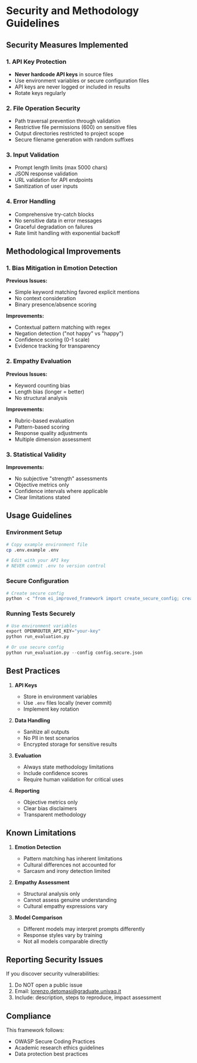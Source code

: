# Security and Methodology Guidelines

## Security Measures Implemented

### 1. API Key Protection
- **Never hardcode API keys** in source files
- Use environment variables or secure configuration files
- API keys are never logged or included in results
- Rotate keys regularly

### 2. File Operation Security
- Path traversal prevention through validation
- Restrictive file permissions (600) on sensitive files
- Output directories restricted to project scope
- Secure filename generation with random suffixes

### 3. Input Validation
- Prompt length limits (max 5000 chars)
- JSON response validation
- URL validation for API endpoints
- Sanitization of user inputs

### 4. Error Handling
- Comprehensive try-catch blocks
- No sensitive data in error messages
- Graceful degradation on failures
- Rate limit handling with exponential backoff

## Methodological Improvements

### 1. Bias Mitigation in Emotion Detection

**Previous Issues:**
- Simple keyword matching favored explicit mentions
- No context consideration
- Binary presence/absence scoring

**Improvements:**
- Contextual pattern matching with regex
- Negation detection ("not happy" vs "happy")
- Confidence scoring (0-1 scale)
- Evidence tracking for transparency

### 2. Empathy Evaluation

**Previous Issues:**
- Keyword counting bias
- Length bias (longer = better)
- No structural analysis

**Improvements:**
- Rubric-based evaluation
- Pattern-based scoring
- Response quality adjustments
- Multiple dimension assessment

### 3. Statistical Validity

**Improvements:**
- No subjective "strength" assessments
- Objective metrics only
- Confidence intervals where applicable
- Clear limitations stated

## Usage Guidelines

### Environment Setup
```bash
# Copy example environment file
cp .env.example .env

# Edit with your API key
# NEVER commit .env to version control
```

### Secure Configuration
```python
# Create secure config
python -c "from ei_improved_framework import create_secure_config; create_secure_config()"
```

### Running Tests Securely
```python
# Use environment variables
export OPENROUTER_API_KEY="your-key"
python run_evaluation.py

# Or use secure config
python run_evaluation.py --config config.secure.json
```

## Best Practices

1. **API Keys**
   - Store in environment variables
   - Use `.env` files locally (never commit)
   - Implement key rotation

2. **Data Handling**
   - Sanitize all outputs
   - No PII in test scenarios
   - Encrypted storage for sensitive results

3. **Evaluation**
   - Always state methodology limitations
   - Include confidence scores
   - Require human validation for critical uses

4. **Reporting**
   - Objective metrics only
   - Clear bias disclaimers
   - Transparent methodology

## Known Limitations

1. **Emotion Detection**
   - Pattern matching has inherent limitations
   - Cultural differences not accounted for
   - Sarcasm and irony detection limited

2. **Empathy Assessment**
   - Structural analysis only
   - Cannot assess genuine understanding
   - Cultural empathy expressions vary

3. **Model Comparison**
   - Different models may interpret prompts differently
   - Response styles vary by training
   - Not all models comparable directly

## Reporting Security Issues

If you discover security vulnerabilities:
1. Do NOT open a public issue
2. Email: lorenzo.detomasi@graduate.univaq.it
3. Include: description, steps to reproduce, impact assessment

## Compliance

This framework follows:
- OWASP Secure Coding Practices
- Academic research ethics guidelines
- Data protection best practices